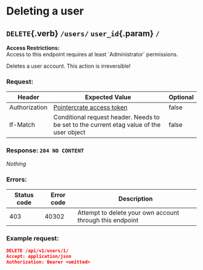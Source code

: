 <div class='panel fade js-scroll-anim' data-anim='fade'>

# Deleting a user

## `DELETE`{.verb} `/users/` `user_id`{.param} `/`

<div class='info-dark-grey'>
<b>Access Restrictions:</b><br>
Access to this endpoint requires at least `Administrator` permissions.
</div>

Deletes a user account. This action is irreversible!

### Request:

| Header        | Expected Value                                                                           | Optional |
| ------------- | ---------------------------------------------------------------------------------------- | -------- |
| Authorization | [Pointercrate access token](/documentation/#access-tokens)                               | false    |
| If-Match      | Conditional request header. Needs to be set to the current etag value of the user object | false    |

### Response: `204 NO CONTENT`

_Nothing_

### Errors:    

| Status code | Error code | Description                                                                              |
| ----------- | ---------- | ----------------------------------------------------------------------------------------|
|403|40302| Attempt to delete your own account through this endpoint|

### Example request:

```json
DELETE /api/v1/users/1/
Accept: application/json
Authorization: Bearer <omitted>
```

</div>
